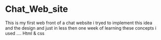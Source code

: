 # Chat_Web_site
This is  my first  web front   of a chat website  i tryed to implement this idea and the design and just in less then one week of learning these concepts i used .... Html &amp; css
